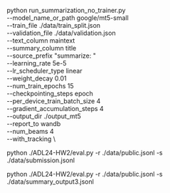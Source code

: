 python run_summarization_no_trainer.py \
    --model_name_or_path google/mt5-small \
    --train_file ./data/train_split.json \
    --validation_file ./data/validation.json \
    --text_column maintext \
    --summary_column title \
    --source_prefix "summarize: " \
    --learning_rate 5e-5 \
    --lr_scheduler_type linear \
    --weight_decay 0.01 \
    --num_train_epochs 15 \
    --checkpointing_steps epoch\
    --per_device_train_batch_size 4 \
    --gradient_accumulation_steps 4 \
    --output_dir ./output_mt5 \
    --report_to wandb \
    --num_beams 4 \
    --with_tracking \

python ./ADL24-HW2/eval.py -r ./data/public.jsonl -s ./data/submission.jsonl

python ./ADL24-HW2/eval.py -r ./data/public.jsonl -s ./data/summary_output3.jsonl 
